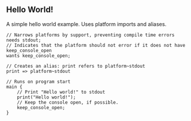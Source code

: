 ## Hello World!
A simple hello world example. Uses platform imports and aliases.

```beach
// Narrows platforms by support, preventing compile time errors
needs stdout;
// Indicates that the platform should not error if it does not have keep_console_open
wants keep_console_open;

// Creates an alias: print refers to platform~stdout
print => platform~stdout

// Runs on program start
main {
    // Print "Hello world!" to stdout
    print("Hello world!");
    // Keep the console open, if possible.
    keep_console_open;
}
```
